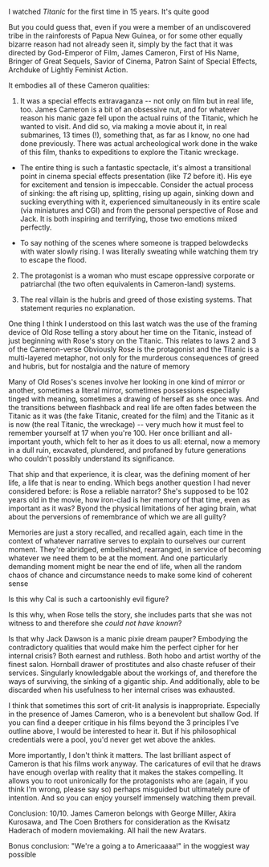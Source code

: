 I watched _Titanic_ for the first time in 15 years. It's quite good

But you could guess that, even if you were a member of an undiscovered tribe in the rainforests of Papua New Guinea, or for some other equally bizarre reason had not already seen it, simply by the fact that it was directed by God-Emperor of Film, James Cameron, First of His Name, Bringer of Great Sequels, Savior of Cinema, Patron Saint of Special Effects, Archduke of Lightly Feminist Action.

It embodies all of these Cameron qualities:

1. It was a special effects extravaganza -- not only on film but in real life, too. James Cameron is a bit of an obsessive nut, and for whatever reason his manic gaze fell upon the actual ruins of the Titanic, which he wanted to visit. And did so, via making a movie about it, in real submarines, 13 times (!), something that, as far as I know, no one had done previously. There was actual archeological work done in the wake of this film, thanks to expeditions to explore the Titanic wreckage.

- The entire thing is such a fantastic spectacle, it's almost a transitional point in cinema special effects presentation (like _T2_ before it). His eye for excitement and tension is impeccable. Consider the actual process of sinking: the aft rising up, splitting, rising up again, sinking down and sucking everything with it, experienced simultaneously in its entire scale (via miniatures and CGI) and from the personal perspective of Rose and Jack. It is both inspiring and terrifying, those two emotions mixed perfectly.

- To say nothing of the scenes where someone is trapped belowdecks with water slowly rising. I was literally sweating while watching them try to escape the flood.

2. The protagonist is a woman who must escape oppressive corporate or patriarchal (the two often equivalents in Cameron-land) systems.

3. The real villain is the hubris and greed of those existing systems. That statement requries no explanation.

One thing I think I understood on this last watch was the use of the framing device of Old Rose telling a story about her time on the Titanic, instead of just beginning with Rose's story on the Titanic. This relates to laws 2 and 3 of the Cameron-verse Obviously Rose is the protagonist and the Titanic is a multi-layered metaphor, not only for the murderous consequences of greed and hubris, but for nostalgia and the nature of memory

Many of Old Roses's scenes involve her looking in one kind of mirror or another, sometimes a literal mirror, sometimes possessions especially tinged with meaning, sometimes a drawing of herself as she once was. And the transitions between flashback and real life are often fades between the Titanic as it was (the fake Titanic, created for the film) and the Titanic as it is now (the real Titanic, the wreckage) -- very much how it must feel to remember yourself at 17 when you're 100. Her once brilliant and all-important youth, which felt to her as it does to us all: eternal, now a memory in a dull ruin, excavated, plundered, and profaned by future generations who couldn't possibly understand its significance.

That ship and that experience, it is clear, was the defining moment of her life, a life that is near to ending. Which begs another question I had never considered before: is Rose a reliable narrator? She's supposed to be 102 years old in the movie, how iron-clad is her memory of that time, even as important as it was? Byond the physical limitations of her aging brain, what about the perversions of remembrance of which we are all guilty?

Memories are just a story recalled, and recalled again, each time in the context of whatever narrative serves to explain to ourselves our current moment. They're abridged, embellished, rearranged, in service of becoming whatever we need them to be at the moment. And one particularly demanding moment might be near the end of life, when all the random chaos of chance and circumstance needs to make some kind of coherent sense

Is this why Cal is such a cartoonishly evil figure?

Is this why, when Rose tells the story, she includes parts that she was not witness to and therefore she _could not have known_?

Is that why Jack Dawson is a manic pixie dream pauper? Embodying the contradictory qualities that would make him the perfect cipher for her internal crisis? Both earnest and ruthless. Both hobo and artist worthy of the finest salon. Hornball drawer of prostitutes and also chaste refuser of their services. Singularly knowledgable about the workings of, and therefore the ways of surviving, the sinking of a gigantic ship. And additionally, able to be discarded when his usefulness to her internal crises was exhausted.

I think that sometimes this sort of crit-lit analysis is inappropriate. Especially in the presence of James Cameron, who is a benevolent but shallow God. If you can find a deeper critique in his films beyond the 3 principles I've outline above, I would be interested to hear it. But if his philosophical credentials were a pool, you'd never get wet above the ankles.

More importantly, I don't think it matters. The last brilliant aspect of Cameron is that his films work anyway. The caricatures of evil that he draws have enough overlap with reality that it makes the stakes compelling. It allows you to root unironically for the protagonists who are (again, if you think I'm wrong, please say so) perhaps misguided but ultimately pure of intention. And so you can enjoy yourself immensely watching them prevail.

Conclusion: 10/10. James Cameron belongs with George Miller, Akira Kurosawa, and The Coen Brothers for consideration as the Kwisatz Haderach of modern moviemaking. All hail the new Avatars.

Bonus conclusion: "We're a going a to Americaaaa!" in the woggiest way possible
